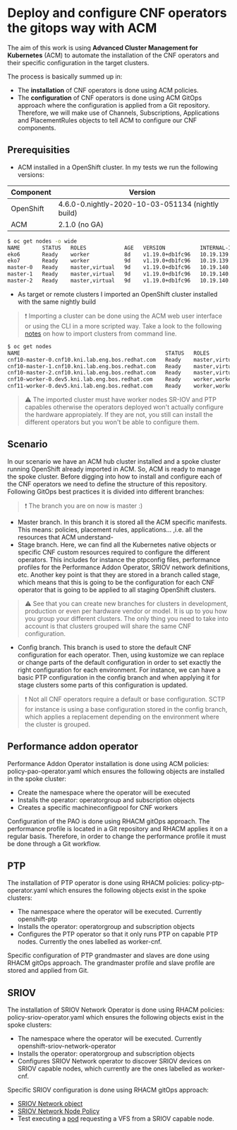 # Deploy and configure CNF operators the gitops way with ACM

The aim of this work is using **Advanced Cluster Management for Kubernetes** (ACM) to automate the installation of the CNF operators and their specific configuration in the target clusters.

The process is basically summed up in:

* The **installation** of CNF operators is done using ACM policies. 
* The **configuration** of CNF operators is done using ACM GitOps approach where the configuration is applied from a Git repository. Therefore, we will make use of Channels, Subscriptions, Applications and PlacementRules objects to tell ACM to configure our CNF components.

## Prerequisities

* ACM installed in a OpenShift cluster. In my tests we run the following versions:

| Component | Version |
| --------- | ------- |
| OpenShift | 4.6.0-0.nightly-2020-10-03-051134 (nightly build) |
| ACM | 2.1.0 (no GA) |

```sh
$ oc get nodes -o wide
NAME       STATUS   ROLES            AGE   VERSION           INTERNAL-IP    EXTERNAL-IP   OS-IMAGE                                                       KERNEL-VERSION                     CONTAINER-RUNTIME
eko6       Ready    worker           8d    v1.19.0+db1fc96   10.19.139.35   <none>        Red Hat Enterprise Linux CoreOS 46.82.202010022240-0 (Ootpa)   4.18.0-193.24.1.el8_2.dt1.x86_64   cri-o://1.19.0-20.rhaos4.6.git97d715e.el8
eko7       Ready    worker           9d    v1.19.0+db1fc96   10.19.139.36   <none>        Red Hat Enterprise Linux CoreOS 46.82.202010022240-0 (Ootpa)   4.18.0-193.24.1.el8_2.dt1.x86_64   cri-o://1.19.0-20.rhaos4.6.git97d715e.el8
master-0   Ready    master,virtual   9d    v1.19.0+db1fc96   10.19.140.20   <none>        Red Hat Enterprise Linux CoreOS 46.82.202010022240-0 (Ootpa)   4.18.0-193.24.1.el8_2.dt1.x86_64   cri-o://1.19.0-20.rhaos4.6.git97d715e.el8
master-1   Ready    master,virtual   9d    v1.19.0+db1fc96   10.19.140.21   <none>        Red Hat Enterprise Linux CoreOS 46.82.202010022240-0 (Ootpa)   4.18.0-193.24.1.el8_2.dt1.x86_64   cri-o://1.19.0-20.rhaos4.6.git97d715e.el8
master-2   Ready    master,virtual   9d    v1.19.0+db1fc96   10.19.140.22   <none>        Red Hat Enterprise Linux CoreOS 46.82.202010022240-0 (Ootpa)   4.18.0-193.24.1.el8_2.dt1.x86_64   cri-o://1.19.0-20.rhaos4.6.git97d715e.el8
```

* As target or remote clusters I imported an OpenShift cluster installed with the same nightly build

> :exclamation: Importing a cluster can be done using the ACM web user interface or using the CLI in a more scripted way. Take a look to the following [notes](https://github.com/alosadagrande/acm-cnf/tree/master/auto-import-clusters) on how to import clusters from command line.

```sh
$ oc get nodes
NAME                                              STATUS   ROLES               AGE     VERSION
cnf10-master-0.cnf10.kni.lab.eng.bos.redhat.com   Ready    master,virtual      9d      v1.19.0+db1fc96
cnf10-master-1.cnf10.kni.lab.eng.bos.redhat.com   Ready    master,virtual      9d      v1.19.0+db1fc96
cnf10-master-2.cnf10.kni.lab.eng.bos.redhat.com   Ready    master,virtual      9d      v1.19.0+db1fc96
cnf10-worker-0.dev5.kni.lab.eng.bos.redhat.com    Ready    worker,worker-cnf   6d17h   v1.19.0+db1fc96
cnf11-worker-0.dev5.kni.lab.eng.bos.redhat.com    Ready    worker,worker-cnf   9d      v1.19.0+db1fc96
```
> :warning: The imported cluster must have worker nodes SR-IOV and PTP capables otherwise the operators deployed won't actually configure the hardware appropiately. If they are not, you still can install the different operators but you won't be able to configure them.

## Scenario

In our scenario we have an ACM hub cluster installed and a spoke cluster running OpenShift already imported in ACM. So, ACM is ready to manage the spoke cluster. Before digging into how to install and configure each of the CNF operators we need to define the structure of this repository. Following GitOps best practices it is divided into different branches:

> :exclamation: The branch you are on now is master :)

* Master branch. In this branch it is stored all the ACM specific manifests. This means: policies, placement rules, applications... ,i.e. all the resources that ACM understand-
* Stage branch. Here, we can find all the Kubernetes native objects or specific CNF custom resources required to configure the different operators. This includes for instance the ptpconfig files, performance profiles for the Performance Addon Operator, SRIOV network definitions, etc. Another key point is that they are stored in a branch called stage, which means that this is going to be the configuration for each CNF operator that is going to be applied to all staging OpenShift clusters. 

> :warning: See that you can create new branches for clusters in development, production or even per hardware vendor or model. It is up to you how you group your different clusters. The only thing you need to take into account is that clusters grouped will share the same CNF configuration.

* Config branch. This branch is used to store the default CNF configuration for each operator. Then, using kustomize we can replace or change parts of the default configuration in order to set exactly the right configuration for each environment. For instance, we can have a basic PTP configuration in the config branch and when applying it for stage clusters some parts of this configuration is updated.

> :exclamation: Not all CNF operators require a default or base configuration. SCTP for instance is using a base configuration stored in the config branch, which applies a replacement depending on the environment where the cluster is grouped.











## Performance addon operator

Performance Addon Operator installation is done using ACM policies: policy-pao-operator.yaml which ensures the following objects are installed in the spoke cluster:

* Create the namespace where the operator will be executed
* Installs the operator: operatorgroup and subscription objects
* Creates a specific machineconfigpool for CNF workers

Configuration of the PAO is done using RHACM gitOps approach. The performance profile is located in a Git repository and RHACM applies it on a regular basis. Therefore, in order to change the performance profile it must be done through a Git workflow.

## PTP

The installation of PTP operator is done using RHACM policies: policy-ptp-operator.yaml which ensures the following objects exist in the spoke clusters:

* The namespace where the operator will be executed. Currently openshift-ptp
* Installs the operator: operatorgroup and subscription objects
* Configures the PTP operator so that it only runs PTP on capable PTP nodes. Currently the ones labelled as worker-cnf.

Specific configuration of PTP grandmaster and slaves are done using RHACM gitOps approach. The grandmaster profile and slave profile are stored and applied from Git.

## SRIOV

The installation of SRIOV Network Operator is done using RHACM policies: policy-sriov-operator.yaml which ensures the following objects exist in the spoke clusters:

* The namespace where the operator will be executed. Currently openshift-sriov-network-operator
* Installs the operator: operatorgroup and subscription objects
* Configures SRIOV Network operator to discover SRIOV devices on SRIOV capable nodes, which currently are the ones labelled as worker-cnf.

Specific SRIOV configuration is done using RHACM gitOps approach: 
* [SRIOV Network object](https://github.com/alosadagrande/acm-cnf/blob/cnf10/operator/sriov/sriov-network.yaml)
* [SRIOV Network Node Policy](https://github.com/alosadagrande/acm-cnf/blob/cnf10/operator/sriov/sriov-network-node-policy-netdevice.yaml)
* Test executing a [pod](https://github.com/alosadagrande/acm-cnf/blob/cnf10/operator/sriov/sriov-pod-test.yaml) requesting a VFS from a SRIOV capable node.

